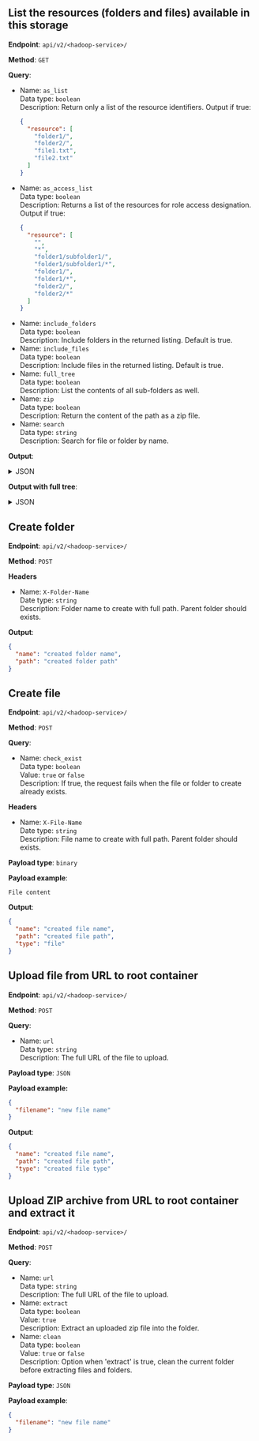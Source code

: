 ## List the resources (folders and files) available in this storage

**Endpoint**: `api/v2/<hadoop-service>/`

**Method**: `GET` 

**Query**: 
- Name: `as_list` <br> 
  Data type: `boolean` <br>
  Description: Return only a list of the resource identifiers.
  Output if true:
  ```json
  {
    "resource": [
      "folder1/",
      "folder2/",
      "file1.txt",
      "file2.txt"
    ]
  }
  ```
- Name: `as_access_list` <br> 
  Data type: `boolean` <br>
  Description: Returns a list of the resources for role access designation.
  Output if true:
  ```json
  {
    "resource": [
      "",
      "*",
      "folder1/subfolder1/",
      "folder1/subfolder1/*",
      "folder1/",
      "folder1/*",
      "folder2/",
      "folder2/*"
    ]
  }
  ```
- Name: `include_folders` <br> 
  Data type: `boolean` <br>
  Description: Include folders in the returned listing. Default is true.
- Name: `include_files` <br> 
  Data type: `boolean` <br>
  Description: Include files in the returned listing. Default is true.
- Name: `full_tree` <br> 
  Data type: `boolean` <br>
  Description: List the contents of all sub-folders as well.
- Name: `zip` <br> 
  Data type: `boolean` <br>
  Description: Return the content of the path as a zip file.
- Name: `search` <br> 
  Data type: `string` <br>
  Description: Search for file or folder by name.
  
**Output**:
<details>
    <summary>JSON</summary>

```json
{
  "resource": [
    {
      "name": "folder2",
      "content_length": 0,
      "last_modified": 1608209460534,
      "content_type": null,
      "hdfs": {
        "accessTime": 0,
        "blockSize": 0,
        "childrenNum": 0,
        "fileId": 16479,
        "group": "supergroup",
        "length": 0,
        "modificationTime": 1608209460534,
        "owner": "root",
        "pathSuffix": "folder2",
        "permission": "755",
        "replication": 0,
        "storagePolicy": 0,
        "type": "DIRECTORY",
        "path": "a0/folder2"
      },
      "path": "folder2/",
      "type": "folder"
    },
    {
      "name": "folder1",
      "content_length": 0,
      "last_modified": 1608209473148,
      "content_type": null,
      "hdfs": {
        "accessTime": 0,
        "blockSize": 0,
        "childrenNum": 2,
        "fileId": 16478,
        "group": "supergroup",
        "length": 0,
        "modificationTime": 1608209473148,
        "owner": "root",
        "pathSuffix": "folder1",
        "permission": "755",
        "replication": 0,
        "storagePolicy": 0,
        "type": "DIRECTORY",
        "path": "a0/folder1"
      },
      "path": "folder1/",
      "type": "folder"
    },
    {
      "name": "file2.txt",
      "content_length": 2,
      "last_modified": 1608209539960,
      "content_type": null,
      "hdfs": {
        "accessTime": 1608209539950,
        "blockSize": 134217728,
        "childrenNum": 0,
        "fileId": 16484,
        "group": "supergroup",
        "length": 2,
        "modificationTime": 1608209539960,
        "owner": "root",
        "pathSuffix": "file2.txt",
        "permission": "755",
        "replication": 1,
        "storagePolicy": 0,
        "type": "FILE",
        "path": "a0/file2.txt"
      },
      "path": "file2.txt",
      "type": "file"
    },
    {
      "name": "file1.txt",
      "content_length": 2,
      "last_modified": 1608209548287,
      "content_type": null,
      "hdfs": {
        "accessTime": 1608209548269,
        "blockSize": 134217728,
        "childrenNum": 0,
        "fileId": 16485,
        "group": "supergroup",
        "length": 2,
        "modificationTime": 1608209548287,
        "owner": "root",
        "pathSuffix": "file1.txt",
        "permission": "755",
        "replication": 1,
        "storagePolicy": 0,
        "type": "FILE",
        "path": "a0/file1.txt"
      },
      "path": "file1.txt",
      "type": "file"
    }
  ]
}
```

</details>


**Output with full tree**:
<details>
    <summary>JSON</summary>

```json
{
  "resource": [
    {
      "name": "folder1/subfolder2",
      "content_length": 0,
      "last_modified": 1608209473148,
      "content_type": null,
      "hdfs": {
        "accessTime": 0,
        "blockSize": 0,
        "childrenNum": 0,
        "fileId": 16481,
        "group": "supergroup",
        "length": 0,
        "modificationTime": 1608209473148,
        "owner": "root",
        "pathSuffix": "subfolder2",
        "permission": "755",
        "replication": 0,
        "storagePolicy": 0,
        "type": "DIRECTORY",
        "path": "a0/folder1/subfolder2"
      },
      "path": "folder1/subfolder2/",
      "type": "folder"
    },
    {
      "name": "folder1/subfolder1",
      "content_length": 0,
      "last_modified": 1608209467270,
      "content_type": null,
      "hdfs": {
        "accessTime": 0,
        "blockSize": 0,
        "childrenNum": 0,
        "fileId": 16480,
        "group": "supergroup",
        "length": 0,
        "modificationTime": 1608209467270,
        "owner": "root",
        "pathSuffix": "subfolder1",
        "permission": "755",
        "replication": 0,
        "storagePolicy": 0,
        "type": "DIRECTORY",
        "path": "a0/folder1/subfolder1"
      },
      "path": "folder1/subfolder1/",
      "type": "folder"
    },
    {
      "name": "folder2",
      "content_length": 0,
      "last_modified": 1608209460534,
      "content_type": null,
      "hdfs": {
        "accessTime": 0,
        "blockSize": 0,
        "childrenNum": 0,
        "fileId": 16479,
        "group": "supergroup",
        "length": 0,
        "modificationTime": 1608209460534,
        "owner": "root",
        "pathSuffix": "folder2",
        "permission": "755",
        "replication": 0,
        "storagePolicy": 0,
        "type": "DIRECTORY",
        "path": "a0/folder2"
      },
      "path": "folder2/",
      "type": "folder"
    },
    {
      "name": "folder1",
      "content_length": 0,
      "last_modified": 1608209473148,
      "content_type": null,
      "hdfs": {
        "accessTime": 0,
        "blockSize": 0,
        "childrenNum": 2,
        "fileId": 16478,
        "group": "supergroup",
        "length": 0,
        "modificationTime": 1608209473148,
        "owner": "root",
        "pathSuffix": "folder1",
        "permission": "755",
        "replication": 0,
        "storagePolicy": 0,
        "type": "DIRECTORY",
        "path": "a0/folder1"
      },
      "path": "folder1/",
      "type": "folder"
    },
    {
      "name": "file2.txt",
      "content_length": 2,
      "last_modified": 1608209539960,
      "content_type": null,
      "hdfs": {
        "accessTime": 1608209539950,
        "blockSize": 134217728,
        "childrenNum": 0,
        "fileId": 16484,
        "group": "supergroup",
        "length": 2,
        "modificationTime": 1608209539960,
        "owner": "root",
        "pathSuffix": "file2.txt",
        "permission": "755",
        "replication": 1,
        "storagePolicy": 0,
        "type": "FILE",
        "path": "a0/file2.txt"
      },
      "path": "file2.txt",
      "type": "file"
    },
    {
      "name": "file1.txt",
      "content_length": 2,
      "last_modified": 1608209548287,
      "content_type": null,
      "hdfs": {
        "accessTime": 1608209548269,
        "blockSize": 134217728,
        "childrenNum": 0,
        "fileId": 16485,
        "group": "supergroup",
        "length": 2,
        "modificationTime": 1608209548287,
        "owner": "root",
        "pathSuffix": "file1.txt",
        "permission": "755",
        "replication": 1,
        "storagePolicy": 0,
        "type": "FILE",
        "path": "a0/file1.txt"
      },
      "path": "file1.txt",
      "type": "file"
    }
  ]
}
```


</details>

## Create folder

**Endpoint**: `api/v2/<hadoop-service>/`

**Method**: `POST` 
 
**Headers**
- Name: `X-Folder-Name` <br>
  Date type: `string` <br>
  Description: Folder name to create with full path. Parent folder should exists.

**Output**:
```json
{
  "name": "created folder name",
  "path": "created folder path"
}
```

## Create file

**Endpoint**: `api/v2/<hadoop-service>/`

**Method**: `POST` 

**Query**: 
- Name: `check_exist` <br> 
  Data type: `boolean` <br>
  Value: `true` or `false` <br>
  Description: If true, the request fails when the file or folder to create already exists.
 
**Headers**
- Name: `X-File-Name` <br>
  Date type: `string` <br>
  Description: File name to create with full path. Parent folder should exists.

**Payload type**: `binary`

**Payload example**:
```text
File content
``` 

**Output**:
```json
{
  "name": "created file name",
  "path": "created file path",
  "type": "file"
}
``` 

## Upload file from URL to root container

**Endpoint**: `api/v2/<hadoop-service>/`

**Method**: `POST` 

**Query**: 
- Name: `url` <br> 
  Data type: `string` <br>
  Description: The full URL of the file to upload.

**Payload type**: `JSON`

**Payload example:**
```json
{
  "filename": "new file name"
}
``` 

**Output**:
```json
{
  "name": "created file name",
  "path": "created file path",
  "type": "created file type"
}
```
 
## Upload ZIP archive from URL to root container and extract it

**Endpoint**: `api/v2/<hadoop-service>/`

**Method**: `POST` 

**Query**: 
- Name: `url` <br> 
  Data type: `string` <br>
  Description: The full URL of the file to upload.
- Name: `extract`<br>
  Data type: `boolean`<br>
  Value: `true`<br>
  Description: Extract an uploaded zip file into the folder.
- Name: `clean`<br>
  Data type: `boolean`<br>
  Value: `true` or `false`<br>
  Description: Option when 'extract' is true, clean the current folder before extracting files and folders.

**Payload type**: `JSON`

**Payload example**:
```json
{
  "filename": "new file name"
}
``` 
